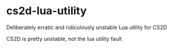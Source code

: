 # cs2d-lua-utility

Deliberately erratic and ridiculously unstable Lua utility for CS2D

CS2D is pretty unstable, not the lua utility fault
